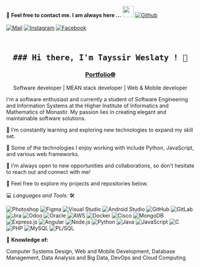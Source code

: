 📝 **Feel free to contact me. I am always here ...** <img src="https://media.giphy.com/media/WUlplcMpOCEmTGBtBW/giphy.gif" width="30">  [![Github](https://img.shields.io/github/followers/Ahmad-Sawalqeh?label=Follow%20Me&style=social)](https://github.com/bassimtbb)
<br>
<br>
[![Mail](https://img.shields.io/badge/Gmail-weslaty.tayssir@gmail.com-red?logo=Gmail&logoColor=red&labelColor=black)](mailto:wesletytayssir@gmail.com)
[![Instagram](https://img.shields.io/badge/Instagram-Tayssir%20Weslaty-purple?logo=Instagram&logoColor=purple&labelColor=black)](https://www.instagram.com/tayssirweslaty/)
[![Facebook](https://img.shields.io/badge/Facebook-Tayssir%20Weslaty-blue?logo=Facebook&logoColor=blue&labelColor=black)](https://www.facebook.com/tayssir.wesslaty)

<br>


<h2 align='center'><samp><strong>### Hi there, I'm Tayssir Weslaty ! 👋</strong></samp></h2>
<h3 align='center'><strong><a href="" target="_blank">Portfolio🌐</a></strong></h3>
<p align='center'>Software developer | MEAN stack developer | Web & Mobile developer</p>

<p align='left'>

I'm a software enthusiast and currently a student of Software Engineering and Information Systems at the Higher Institute of Informatics and Mathematics of Monastir. My passion lies in creating elegant and maintainable software solutions. 

🌱 I'm constantly learning and exploring new technologies to expand my skill set.

🚀 Some of the technologies I enjoy working with include Python, JavaScript, and various web frameworks.

💼 I'm always open to new opportunities and collaborations, so don't hesitate to reach out and connect with me!

🌟 Feel free to explore my projects and repositories below. 
</p>

💻 *Languages and Tools:* 🛠️<br>

![Photoshop](https://img.shields.io/badge/-Photoshop-000000?style=flat&logo=adobe-photoshop&logoColor=31A8FF&labelColor=ffffff)
![Figma](https://img.shields.io/badge/-Figma-000000?style=flat&logo=figma&logoColor=F24E1E&labelColor=ffffff)
![Visual Studio](https://img.shields.io/badge/-Visual%20Studio-000000?style=flat&logo=visual-studio&logoColor=5C2D91&labelColor=ffffff)
![Android Studio](https://img.shields.io/badge/-Android%20Studio-000000?style=flat&logo=android-studio&logoColor=3DDC84&labelColor=ffffff)
![GitHub](https://img.shields.io/badge/-GitHub-000000?style=flat&logo=github&logoColor=181717&labelColor=ffffff)
![GitLab](https://img.shields.io/badge/-GitLab-000000?style=flat&logo=gitlab&logoColor=FCA121&labelColor=ffffff)
![Jira](https://img.shields.io/badge/-Jira-000000?style=flat&logo=jira&logoColor=0052CC&labelColor=ffffff)
![Odoo](https://img.shields.io/badge/-Odoo-000000?style=flat&logo=odoo&logoColor=0B4A7E&labelColor=ffffff)
![Oracle](https://img.shields.io/badge/-Oracle-000000?style=flat&logo=oracle&logoColor=F80000&labelColor=ffffff)
![AWS](https://img.shields.io/badge/-AWS-000000?style=flat&logo=amazon-aws&logoColor=FF9900&labelColor=ffffff)
![Docker](https://img.shields.io/badge/-Docker-000000?style=flat&logo=docker&logoColor=2496ED&labelColor=ffffff)
![Cisco](https://img.shields.io/badge/-Cisco-000000?style=flat&logo=cisco&logoColor=1BA0D7&labelColor=ffffff)
![MongoDB](https://img.shields.io/badge/-MongoDB-000000?style=flat&logo=mongodb&logoColor=47A248&labelColor=ffffff)
![Express.js](https://img.shields.io/badge/-Express.js-000000?style=flat&logo=express&logoColor=000000&labelColor=ffffff)
![Angular](https://img.shields.io/badge/-Angular-000000?style=flat&logo=angular&logoColor=DD0031&labelColor=ffffff)
![Node.js](https://img.shields.io/badge/-Node.js-000000?style=flat&logo=node.js&logoColor=339933&labelColor=ffffff)
![Python](https://img.shields.io/badge/-Python-000000?style=flat&logo=python&logoColor=3776AB&labelColor=ffffff)
![Java](https://img.shields.io/badge/-Java-000000?style=flat&logo=java&logoColor=007396&labelColor=ffffff)
![JavaScript](https://img.shields.io/badge/-JavaScript-000000?style=flat&logo=javascript&logoColor=F7DF1E&labelColor=ffffff)
![C](https://img.shields.io/badge/-C-000000?style=flat&logo=c&logoColor=A8B9CC&labelColor=ffffff)
![PHP](https://img.shields.io/badge/-PHP-000000?style=flat&logo=php&logoColor=777BB4&labelColor=ffffff)
![MySQL](https://img.shields.io/badge/-MySQL-000000?style=flat&logo=mysql&logoColor=4479A1&labelColor=ffffff)
![PL/SQL](https://img.shields.io/badge/-PL%2FSQL-000000?style=flat&logo=oracle&logoColor=F80000&labelColor=ffffff)



🧐 **Knowledge of:**<br>

Computer Systems Design, Web and Mobile Development, Database Management, Data Analysis and Big Data, DevOps and Cloud Computing
